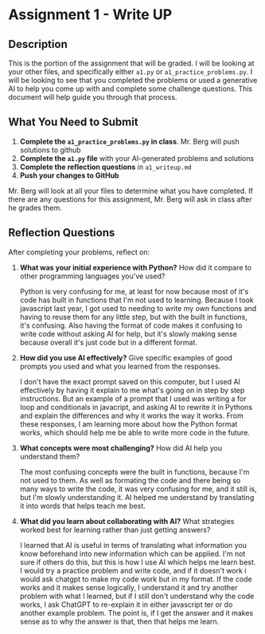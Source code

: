 # Assignment 1 - Write UP

<!-- Oscar Huerta's Writeup -->

## Description
This is the portion of the assignment that will be graded.  I will be looking at your other files, and specifically either `a1.py` or `a1_practice_problems.py`.  I will be looking to see that you completed the problems or used a generative AI to help you come up with and complete some challenge questions.  This document will help guide you through that process.

## What You Need to Submit
1. **Complete the `a1_practice_problems.py` in class**.  Mr. Berg will push solutions to github
2. **Complete the `a1.py` file** with your AI-generated problems and solutions
3. **Complete the reflection questions** in `a1_writeup.md`
4. **Push your changes to GitHub**

Mr. Berg will look at all your files to determine what you have completed.  If there are any questions for this assignment, Mr. Berg will ask in class after he grades them.


## Reflection Questions

After completing your problems, reflect on:

1. **What was your initial experience with Python?** How did it compare to other programming languages you've used?

   Python is very confusing for me, at least for now because most of it's code has built in functions that I'm not used to learning. Because I took javascript last year, I got used to needing to write my own functions and having to reuse them for any little step, but with the built in functions, it's confusing. Also having the format of code makes it confusing to write code without asking AI for help, but it's slowly making sense because overall it's just code but in a different format.

3. **How did you use AI effectively?** Give specific examples of good prompts you used and what you learned from the responses.

   I don't have the exact prompt saved on this computer, but I used AI effectively by having it explain to me what's going on in step by step instructions. But an example of a prompt that I used was writing a for loop and conditionals in javacript, and asking AI to rewrite it in Pythons and explain the differences and why it works the way it works. From these responses, I am learning more about how the Python format works, which should help me be able to write more code in the future.

5. **What concepts were most challenging?** How did AI help you understand them?

   The most confusing concepts were the built in functions, because I'm not used to them. As well as formating the code and there being so many ways to write the code, it was very confusing for me, and it still is, but I'm slowly understanding it. AI helped me understand by translating it into words that helps teach me best.

7. **What did you learn about collaborating with AI?** What strategies worked best for learning rather than just getting answers?

   I learned that AI is useful in terms of translating what information you know beforehand into new information which can be applied. I'm not sure if others do this, but this is how I use AI which helps me learn best. I would try a practice problem and write code, and if it doesn't work i would ask chatgpt to make my code work but in my format. If the code works and it makes sense logically, I understand it and try another problem with what I learned, but if I still don't understand why the code works, I ask ChatGPT to re-explain it in either javascript ter or do another example problem. The point is, if I get the answer and it makes sense as to why the answer is that, then that helps me learn.
